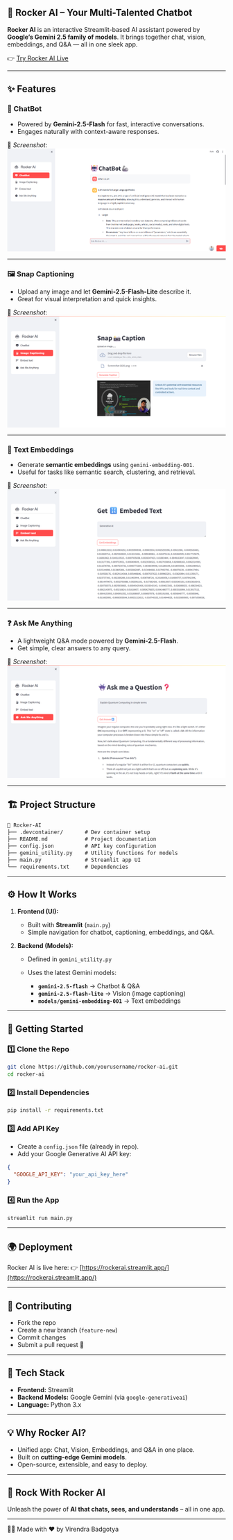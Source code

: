 ## 🐺 Rocker AI – Your Multi-Talented Chatbot

 **Rocker AI** is an interactive Streamlit-based AI assistant powered by **Google’s Gemini 2.5 family of models**.
It brings together chat, vision, embeddings, and Q\&A — all in one sleek app.

👉 [Try Rocker AI Live](https://rockerai.streamlit.app/)

---

## ✨ Features

### 🤖 ChatBot

* Powered by **Gemini-2.5-Flash** for fast, interactive conversations.
* Engages naturally with context-aware responses.

📸 *Screenshot:*
![ChatBot](Screenshot/Chatbot.png)

---

### 🖼️ Snap Captioning

* Upload any image and let **Gemini-2.5-Flash-Lite** describe it.
* Great for visual interpretation and quick insights.

📸 *Screenshot:*
![Image Captioning](Screenshot/SnapCaption.png)

---

### 🔢 Text Embeddings

* Generate **semantic embeddings** using `gemini-embedding-001`.
* Useful for tasks like semantic search, clustering, and retrieval.

📸 *Screenshot:*
![Embeddings](Screenshot/Embedded_Text.png)

---

### ❓ Ask Me Anything

* A lightweight Q\&A mode powered by **Gemini-2.5-Flash**.
* Get simple, clear answers to any query.

📸 *Screenshot:*
![Ask Me Anything](Screenshot/Ask_Me_Question.png)

---

## 🏗️ Project Structure

```
📂 Rocker-AI
├── .devcontainer/       # Dev container setup
├── README.md            # Project documentation
├── config.json          # API key configuration
├── gemini_utility.py    # Utility functions for models
├── main.py              # Streamlit app UI
└── requirements.txt     # Dependencies
```

---

## ⚙️ How It Works

1. **Frontend (UI):**

   * Built with **Streamlit** (`main.py`)
   * Simple navigation for chatbot, captioning, embeddings, and Q\&A.

2. **Backend (Models):**

   * Defined in `gemini_utility.py`
   * Uses the latest Gemini models:

     * **`gemini-2.5-flash`** → Chatbot & Q\&A
     * **`gemini-2.5-flash-lite`** → Vision (image captioning)
     * **`models/gemini-embedding-001`** → Text embeddings

---

## 🚀 Getting Started

### 1️⃣ Clone the Repo

```bash
git clone https://github.com/yourusername/rocker-ai.git
cd rocker-ai
```

### 2️⃣ Install Dependencies

```bash
pip install -r requirements.txt
```

### 3️⃣ Add API Key

* Create a `config.json` file (already in repo).
* Add your Google Generative AI API key:

```json
{
  "GOOGLE_API_KEY": "your_api_key_here"
}
```

### 4️⃣ Run the App

```bash
streamlit run main.py
```

---

## 🌍 Deployment

Rocker AI is live here:
👉 [https://rockerai.streamlit.app/](https://rockerai.streamlit.app/)

---

## 🤝 Contributing

* Fork the repo
* Create a new branch (`feature-new`)
* Commit changes
* Submit a pull request 🎉

---

## 📌 Tech Stack

* **Frontend:** Streamlit
* **Backend Models:** Google Gemini (via `google-generativeai`)
* **Language:** Python 3.x

---

## 💡 Why Rocker AI?

* Unified app: Chat, Vision, Embeddings, and Q\&A in one place.
* Built on **cutting-edge Gemini models**.
* Open-source, extensible, and easy to deploy.

---

## 🐺 Rock With Rocker AI

Unleash the power of **AI that chats, sees, and understands** – all in one app.

---
👨‍💻 Made with ❤️ by Virendra Badgotya
